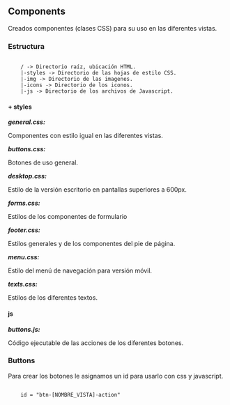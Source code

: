 ## Components

Creados componentes (clases CSS) para su uso en las diferentes vistas.

### Estructura

````

    / -> Directorio raíz, ubicación HTML.
    |-styles -> Directorio de las hojas de estilo CSS.
    |-img -> Directorio de las imagenes.
    |-icons -> Directorio de los iconos.
    |-js -> Directorio de los archivos de Javascript.

````

####  + styles

**_general.css:_**

Componentes con estilo igual en las diferentes vistas.

**_buttons.css:_**

Botones de uso general.

**_desktop.css:_**

Estilo de la versión escritorio en pantallas superiores a 600px.

**_forms.css:_**

Estilos de los componentes de formulario

**_footer.css:_**

Estilos generales y de los componentes del pie de página.

**_menu.css:_**

Estilo del menú de navegación para versión móvil.

**_texts.css:_**

Estilos de los diferentes textos.

#### js

**_buttons.js:_**

Código ejecutable de las acciones de los diferentes botones.

### Buttons

Para crear los botones le asignamos un id para usarlo con css y javascript.

```

    id = "btn-[NOMBRE_VISTA]-action"

```

